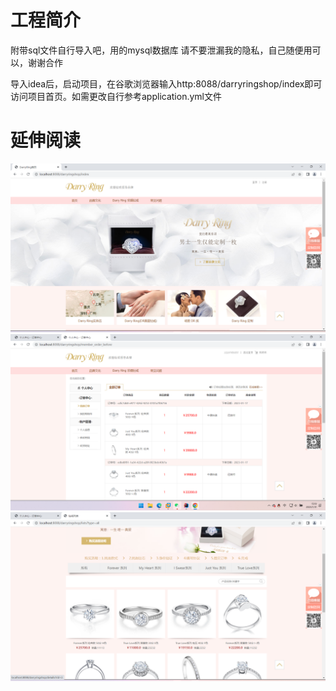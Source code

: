 # 工程简介
附带sql文件自行导入吧，用的mysql数据库
请不要泄漏我的隐私，自己随便用可以，谢谢合作

导入idea后，启动项目，在谷歌浏览器输入http:8088/darryringshop/index即可访问项目首页。如需更改自行参考application.yml文件

# 延伸阅读

![输入图片说明](showpngimage.png)
![输入图片说明](showpng5image.png)
![输入图片说明](showpng3image.png)